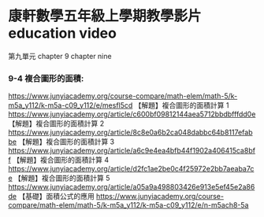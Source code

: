 # 康軒數學五年級上學期教學影片 education video

第九單元 chapter 9 chapter nine

### 9-4 複合圖形的面積:

https://www.junyiacademy.org/course-compare/math-elem/math-5/k-m5a_y112/k-m5a-c09_y112/e/mesfl5cd
【解題】複合圖形的面積計算 1
https://www.junyiacademy.org/article/c600bf09812144aea5712bbdbfffdd0e
【解題】複合圖形的面積計算 2
https://www.junyiacademy.org/article/8c8e0a6b2ca048dabbc64b8117efabbe
【解題】複合圖形的面積計算 3
https://www.junyiacademy.org/article/a6c9e4ea4bfb44f1902a406415ca8bff
【解題】複合圖形的面積計算 4
https://www.junyiacademy.org/article/d2fc1ae2be0c4f25972e2bb7aeaba7ce
【解題】複合圖形的面積計算 5
https://www.junyiacademy.org/article/a05a9a498803426e913e5ef45e2a86de
【基礎】面積公式的應用
https://www.junyiacademy.org/course-compare/math-elem/math-5/k-m5a_y112/k-m5a-c09_y112/e/n-m5ach8-5a

